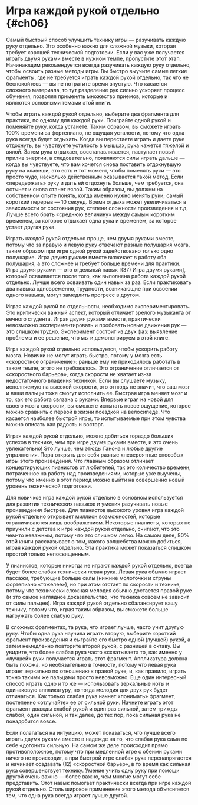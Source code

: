 # Игра каждой рукой отдельно {#ch06}

Самый быстрый способ улучшить технику игры — разучивать каждую руку отдельно. Это особенно важно для сложной музыки, которая требует хорошей технической подготовки. Если у вас уже получается играть двумя руками вместе в нужном темпе, пропустите этот этап. Начинающим рекомендуется всегда разучивать каждую руку отдельно, чтобы освоить разные методы игры. Вы быстро выучите самые легкие фрагменты, где не требуется играть каждой рукой отдельно, так что не беспокойтесь — вы не потратите время впустую. Что касается сложного материала, то тут разделение рук сильно ускоряет процесс обучения, позволяя применять множество приемов, которые и являются основными темами этой книги.

Чтобы играть каждой рукой отдельно, выберите два фрагмента для практики, по одному для каждой руки. Поиграйте одной рукой и поменяйте руку, когда устанете. Таким образом, вы сможете играть 100% времени за фортепиано, не ощущая усталости, потому что одна рука всегда будет отдыхать. Когда вы перестаете играть и даете руке отдохнуть, вы чувствуете усталость в мышцах, рука кажется тяжелой и вялой. Затем рука отдыхает, восстанавливается, наступает новый прилив энергии, а следовательно, появляются силы играть дальше — когда вы чувствуете, что вам хочется снова поставить отдохнувшую руку на клавиши, это есть и тот момент, чтобы поменять руки — это просто чудо, насколько действенным оказывается такой метод. Если «передержать» руку и дать ей отдохнуть больше, чем требуется, она остынет и снова станет вялой. Таким образом, вы должны на собственном опыте понять, когда именно нужно менять руки; самый короткий перерыв — 10 секунд. Время отдыха может увеличиваться в зависимости от состояния рук, степени сложности произведения и т.д. Лучше всего брать «среднюю величину» между самым коротким временем, за которое отдыхает одна рука и временем, за которое устает другая рука.

Играть каждой рукой отдельно проще, чем двумя руками вместе, потому что за правую и левую руку отвечают разные полушария мозга, таким образом при игре одной рукой задействовано только одно полушарие. Игра двумя руками вместе включает в работу оба полушария, а это сложнее и требует больше времени для практики. Игра двумя руками — это отдельный навык [(37) Игра двумя руками], который осваивается после того, как выполнена работа каждой рукой отдельно. Лучше всего осваивать один навык за раз. Если практиковать два навыка одновременно, трудности, возникающие при освоении одного навыка, могут замедлить прогресс в другом.

Играя каждой рукой по отдельности, необходимо экспериментировать. Это критически важный аспект, который отличает зрелого музыканта от вечного студента. Играя двумя руками вместе, практически невозможно экспериментировать и пробовать новые движения рук — это слишком трудно. Эксперимент состоит из двух фаз: выявление проблемы и ее решение, что мы и демонстрируем в этой книге.

Игра каждой рукой отдельно используется, чтобы ускорить работу мозга. Новички не могут играть быстро, потому у мозга есть «скоростное ограничение»: раньше ему не приходилось работать в таком темпе, этого не требовалось. Это ограничение отличается от «скоростного барьера», когда скорости не хватает из-за недостаточного владения техникой. Если вы слушаете музыку, исполняемую на высокой скорости, это отнюдь не значит, что ваш мозг и ваши пальцы тоже смогут исполнить ее. Быстрая игра меняет мозг и то, как его работа связана с руками. Впервые играя на новой для своего мозга скорости, вы сможете испытать новое ощущение, которое можно сравнить с первой в жизни поездкой на велосипеде. Что касается наиболее быстрой игры, то испытываемые при этом чувства можно описать как радость и восторг.

Играя каждой рукой отдельно, можно добиться гораздо больших успехов в технике, чем при игре двумя руками вместе, и это очень увлекательно! Это лучше, чем этюды Ганона и любые другие упражнения. Пора открыть для себя разные «невероятные способы» игры этого произведения. Что главным образом отличает концертирующих пианистов от любителей, так это количество времени, потраченное на работу над произведениями, которые уже выучены, потому что именно в этот период можно выйти на совершенно новый уровень технической подготовки.

Для новичков игра каждой рукой отдельно в основном используется для развития технических навыков и умения разучивать новые произведения быстрее. Для пианистов высокого уровня игра каждой рукой отдельно открывает миллион возможностей, которые ограничиваются лишь воображением. Некоторые пианисты, которых не приучили с детства к игре каждой рукой отдельно, считают, что это чем-то неважным, потому что это слишком легко. На самом деле, 80% этой книги рассказывает о том, какого волшебства можно добиться, играя каждой рукой отдельно. Эта практика может показаться слишком простой только непосвященным.

У пианистов, которые никогда не играют каждой рукой отдельно, всегда будет более слабая технически левая рука. Левая рука обычно играет пассажи, требующие больше силы (нижние молоточки и струны фортепиано «тяжелее»), но при этом отстает по скорости и технике, потому что технически сложная мелодия обычно достается правой руке (и это самое наглядное доказательство, что техника совсем не зависит от силы пальцев). Игра каждой рукой отдельно сбалансирует вашу технику, потому что, играя таким образом, вы сможете больше нагружать более слабую руку.

В сложных фрагментах, та рука, что играет лучше, часто учит другую руку. Чтобы одна рука научила играть вторую, выберите короткий фрагмент произведения и сыграйте его быстро одной (лучшей) рукой, а затем немедленно повторите второй рукой, с разницей в октаву. Вы увидите, что более слабая рука часто «схватывает» то, как именно у «лучшей» руки получается играть этот фрагмент. Аппликатура должна быть похожа, но необязательно в точности, потому что левая рука играет зеркально по отношению к правой руке, и, как правило, играть точно такими же пальцами просто невозможно. Еще один интересный способ играть одно и то же — использовать зеркальные ноты и одинаковую аппликатуру, но тогда мелодия для двух рук будет отличаться. Как только слабая рука начнет «понимать» фрагмент, постепенно «отлучайте» ее от сильной руки. Начните играть этот фрагмент дважды слабой рукой и один раз сильной, затем трижды слабой, один сильной, и так далее, до тех пор, пока сильная рука не понадобится вовсе.

Если полагаться на интуицию, может показаться, что лучше всего играть двумя руками вместе в надежде на то, что слабая рука сама по себе «догонит» сильную. На самом же деле происходит прямо противоположное, потому что при медленной игре с обеими руками ничего не происходит, а при быстрой игре слабая рука перенапрягается и начинает создавать (12) «скоростной барьер», в то время как сильная рука совершенствует технику. Умение учить одну руку при помощи другой очень важно — более важно, чем многие могут себе представить. Этот навык помогает практически всегда при игре каждой рукой отдельно. Столь широкое применение этого метода объясняется тем, что одна рука всегда играет лучше другой.